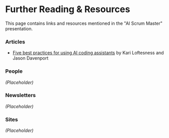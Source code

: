 # Further Reading & Resources

This page contains links and resources mentioned in the "AI Scrum Master" presentation.

### Articles
- [Five best practices for using AI coding assistants](https://cloud.google.com/blog/topics/developers-practitioners/five-best-practices-for-using-ai-coding-assistants/) by Kari Loftesness and Jason Davenport

### People
*(Placeholder)*

### Newsletters
*(Placeholder)*

### Sites
*(Placeholder)*
